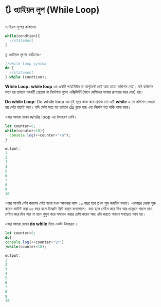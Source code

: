 # 🔃 ও্যাইয়ল  লুপ (While Loop)

ও্যাইয়ল লুপের  কাঠামোঃ-

```javascript
while(condtion){
  //statement
}
```

ডু ও্যাইয়ল লুপের  কাঠামোঃ-

```javascript
//while loop syntex
do {
  //statement
} while (condtion);
```

**While Loop:** **while loop** এর একটি প্যরামিটার বা আর্গুমেন্ট নেই আর তাতে কন্ডিশন নেই। যদি কন্ডিশন সত্য হয় তাহলে পরবর্তী প্রোগ্রাম বা নির্দেশনা গুলো এক্সিকিউট(মানে মেশিনের ভাষায় রুপান্তর করে দেয়) হয়।

**Do while Loop:** Do while loop এর দুই স্থরে কাজ করে প্রথমে তো এটি **while** এ যে কন্ডিশন দেওয়া হয় সেটা যাচাই করে। যদি সেটা সত্য হয় তাহলে do ব্লকে যায় এবং নির্দেশ মত বাকি কাজ করে।

এবার আমরা দেখব while loop এর উদাহরণ দেখি।

```javascript
let counter=0;
while(conuter<10){
  console.log(++counter+"\n");
}

output: 
1
2
3
4
5
6
7
8
9
10
```

এবার আপনি যেটা করবেন সেটা হলো যখন আপনার বয়স ২৩ বছর হবে তখন শুভ জন্মদিন বলবে। একবছর থেকে শুরু করেন কাউন্ট করা ২৩ বছর হলে ট্যাক্সটা প্রিন্ট করান কনসোলে। করা হলে মেইল করে দিন আর প্রভ্লেমে পরলে তাও মেইল করে দিন আর না হলে গুগুল করে সমাধান করার চেষ্টা করেন আর এটা করতে পারলে সবছেয়ে ভাল হয়।

এবার আমরা দেখব **do while** দিয়ে একটা উদাহরন ।

```javascript
let counter=0;
do{
console.log(++counter+"\n")
}while(counter<10);

output: 
1
2
3
4
5
6
7
8
9
10
```
